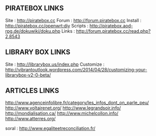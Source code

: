## PIRATEBOX LINKS ##
Site      : http://piratebox.cc
Forum     : http://forum.piratebox.cc
Install   : http://piratebox.cc/openwrt:diy
Scripts   : http://piratebox.aod-rpg.de/dokuwiki/doku.php
Links     : http://forum.piratebox.cc/read.php?2,8543

## LIBRARY BOX LINKS ##
Site      : http://librarybox.us/index.php
Customize : http://vibrantoutlook.wordpress.com/2014/04/28/customizing-your-librarybox-v2-0-beta/




## ARTICLES LINKS ##

http://www.agenceinfolibre.fr/category/les_infos_dont_on_parle_peu/
http://www.voltairenet.org/
http://www.legrandsoir.info/
http://mondialisation.ca/
http://www.michelcollon.info/
http://www.atterres.org/

soral :
http://www.egaliteetreconciliation.fr/